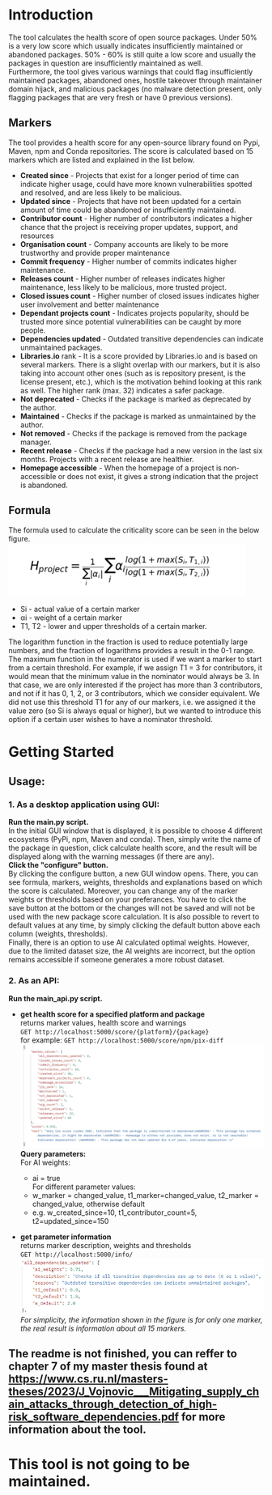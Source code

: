# Introduction 
The tool calculates the health score of open source packages. Under 50% is a very low score which usually indicates insufficiently maintained or abandoned packages. 50% - 60% is still quite a low score and usually the packages in question are insufficiently maintained as well.  
Furthermore, the tool gives various warnings that could flag insufficiently maintained packages, abandoned ones, hostile takeover through maintainer domain hijack, and malicious packages (no malware detection present, only flagging packages that are very fresh or have 0 previous versions).  
## Markers
The tool provides a health score for any open-source library found on Pypi, Maven, npm
and Conda repositories. The score is calculated based on 15 markers which are listed and explained in the list below.

- **Created since** - Projects that exist for a longer period of time can indicate higher usage,
could have more known vulnerabilities spotted and resolved, and are less likely to be
malicious.
- **Updated since** - Projects that have not been updated for a certain amount of time could
be abandoned or insufficiently maintained.
- **Contributor count** - Higher number of contributors indicates a higher chance that the
project is receiving proper updates, support, and resources
- **Organisation count** - Company accounts are likely to be more trustworthy and provide
proper maintenance
- **Commit frequency** - Higher number of commits indicates higher maintenance. 
- **Releases count** - Higher number of releases indicates higher maintenance, less likely to
be malicious, more trusted project.
- **Closed issues count** - Higher number of closed issues indicates higher user involvement
and better maintenance
- **Dependant projects count** - Indicates projects popularity, should be trusted more since
potential vulnerabilities can be caught by more people.
- **Dependencies updated** - Outdated transitive dependencies can indicate unmaintained
packages.
- **Libraries.io** rank - It is a score provided by Libraries.io and is based on several markers.
There is a slight overlap with our markers, but it is also taking into account other ones
(such as is repository present, is the license present, etc.), which is the motivation behind
looking at this rank as well. The higher rank (max. 32) indicates a safer package.
- **Not deprecated** - Checks if the package is marked as deprecated by the author.
- **Maintained** - Checks if the package is marked as unmaintained by the author.
- **Not removed** - Checks if the package is removed from the package manager.
- **Recent release** - Checks if the package had a new version in the last six months. Projects
with a recent release are healthier.
- **Homepage accessible** - When the homepage of a project is non-accessible or does not
exist, it gives a strong indication that the project is abandoned.

## Formula
The formula used to calculate the criticality score can be seen in the below figure.
![formula](images/formula.png)  

- Si - actual value of a certain marker
- αi - weight of a certain marker
- T1, T2 - lower and upper thresholds of a certain marker.


The logarithm function in the fraction is used to reduce potentially large numbers, and the
fraction of logarithms provides a result in the 0-1 range. The maximum function in the numerator is used if we want a marker to start from a certain threshold. For example, if we assign
T1 = 3 for contributors, it would mean that the minimum value in the nominator would always
be 3. In that case, we are only interested if the project has more than 3 contributors, and not
if it has 0, 1, 2, or 3 contributors, which we consider equivalent. We did not use this threshold
T1 for any of our markers, i.e. we assigned it the value zero (so Si
is always equal or higher),
but we wanted to introduce this option if a certain user wishes to have a nominator threshold.
# Getting Started
## Usage:
### 1. As a desktop application using GUI:  
**Run the main.py script.**  
In the initial GUI window that is displayed, it is possible to choose 4 different ecosystems (PyPi, npm, Maven and conda). Then, simply write the name of the package in question, click calculate health score, and the result will be displayed along with the warning messages (if there are any).  
**Click the "configure" button.**  
By clicking the configure button, a new GUI window opens. There, you can see formula, markers, weights, thresholds and explanations based on which the score is calculated. Moreover, you can change any of the marker weights or thresholds based on your preferances. You have to click the save button at the bottom or the changes will not be saved and will not be used with the new package score calculation. It is also possible to revert to default values at any time, by simply clicking the default button above each column (weights, thresholds).   
Finally, there is an option to use AI calculated optimal weights. However, due to the limited dataset size, the AI weights are incorrect, but the option remains accessible if someone generates a more robust dataset.

### 2. As an API:  
**Run the main_api.py script.**  

- **get health score for a specified platform and package**  
returns marker values, health score and warnings  
`GET http://localhost:5000/score/{platform}/{package}`  
for example: `GET http://localhost:5000/score/npm/pix-diff`  
![score result](images/tool_score_result.PNG)  
**Query parameters:**  
For AI weights:  
    - ai = true  
For different parameter values:  
    - w_marker = changed_value, t1_marker=changed_value, t2_marker = changed_value, otherwise default  
    - e.g. w_created_since=10, t1_contributor_count=5, t2=updated_since=150  
      
- **get parameter information**   
returns marker description, weights and thresholds  
`GET http://localhost:5000/info/`    
![get score](images/info_result.PNG)
*For simplicity, the information shown in the figure is for only one marker, the real result is information about all 15 markers.* 


## The readme is not finished, you can reffer to chapter 7 of my master thesis found at https://www.cs.ru.nl/masters-theses/2023/J_Vojnovic___Mitigating_supply_chain_attacks_through_detection_of_high-risk_software_dependencies.pdf for more information about the tool.

# This tool is not going to be maintained.
